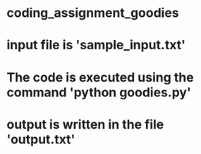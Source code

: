 # coding_assignment_goodies
# input file is 'sample_input.txt'
# The code is executed using the command 'python goodies.py'
# output is written in the file 'output.txt'
